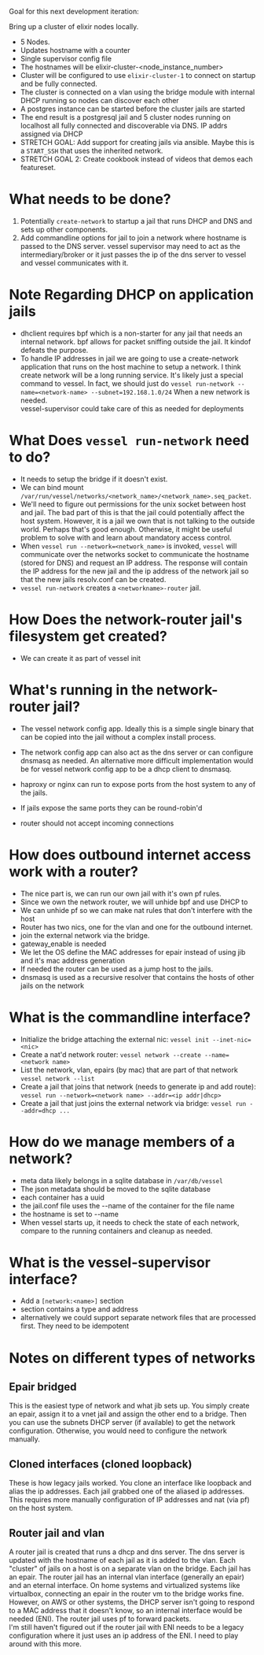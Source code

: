 Goal for this next development iteration:

Bring up a cluster of elixir nodes locally.  

* 5 Nodes.  
* Updates hostname with a counter
* Single supervisor config file
* The hostnames will be elixir-cluster-<node_instance_number>
* Cluster will be configured to use `elixir-cluster-1` to connect on startup and
be fully connected.
* The cluster is connected on a vlan using the bridge module with internal DHCP
running so nodes can discover each other
* A postgres instance can be started before the cluster jails are started
* The end result is a postgresql jail and 5 cluster nodes running on localhost all
fully connected and discoverable via DNS.  IP addrs assigned via DHCP
* STRETCH GOAL: Add support for creating jails via ansible.  Maybe this is a
`START_SSH` that uses the inherited network.
* STRETCH GOAL 2: Create cookbook instead of videos that demos each featureset.

What needs to be done?
======================

1. Potentially `create-network` to startup a jail that runs DHCP and DNS and 
sets up other components.
2. Add commandline options for jail to join a network where hostname is passed
to the DNS server.  vessel supervisor may need to act as the intermediary/broker
or it just passes the ip of the dns server to vessel and vessel communicates
with it.

Note Regarding DHCP on application jails
========================================

 * dhclient requires bpf which is a non-starter for any jail that needs an internal network.  bpf allows for packet
 sniffing outside the jail.  It kindof defeats the purpose.
 * To handle IP addresses in jail we are going to use a create-network application that runs on the host machine to 
 setup a network.  I think create network will be a long running service.  It's likely just a special command to vessel.
 In fact, we should just do `vessel run-network --name=<network-name> --subnet=192.168.1.0/24`  When a new network is needed.  
 vessel-supervisor could take care of this as needed for deployments
 
 What Does `vessel run-network` need to do?
==========================================
 
 * It needs to setup the bridge if it doesn't exist.  
 * We can bind mount `/var/run/vessel/networks/<network_name>/<network_name>.seq_packet`.
 * We'll need to figure out permissions for the unix socket between host and jail.  The bad part of this is that the jail
 could potentially affect the host system.  However, it is a jail we own that is not talking to the outside world.  Perhaps
 that's good enough.  Otherwise, it might be useful problem to solve with and learn about mandatory access control.
 * When `vessel run --network=<network_name>` is invoked, `vessel` will communicate over the networks socket to communicate
 the hostname (stored for DNS) and request an IP address.  The response will contain the IP address for the new jail and
 the ip address of the network jail so that the new jails resolv.conf can be created.
 * `vessel run-network` creates a `<networkname>-router` jail.
 
 How Does the network-router jail's filesystem get created?
=================================================
 
 * We can create it as part of vessel init
 
 What's running in the network-router jail?
===========================================
 
 * The vessel network config app.  Ideally this is a simple single binary that can be copied into the jail without a complex
 install process.
 
 * The network config app can also act as the dns server or can configure dnsmasq as needed.  An alternative more difficult
 implementation would be for vessel network config app to be a dhcp client to dnsmasq.
 
 * haproxy or nginx can run to expose ports from the host system to any of the jails.
 
 * If jails expose the same ports they can be round-robin'd
 
 * router should not accept incoming connections
 
 How does outbound internet access work with a router?
======================================================
 
 * The nice part is, we can run our own jail with it's own pf rules.  
 * Since we own the network router, we will unhide bpf and use DHCP to
 * We can unhide pf so we can make nat rules that don't interfere with the host
 * Router has two nics, one for the vlan and one for the outbound internet.
 * join the external network via the bridge.  
 * gateway_enable is needed
 * We let the OS define the MAC addresses for epair instead of using jib and it's mac address generation 
 * If needed the router can be used as a jump host to the jails.
 * dnsmasq is used as a recursive resolver that contains the hosts of other jails on the network
 
 What is the commandline interface?
 ==================================
 
 * Initialize the bridge attaching the external nic: `vessel init --inet-nic=<nic>`
 * Create a nat'd network router: `vessel network --create --name=<network name>`
 * List the network, vlan, epairs (by mac) that are part of that network `vessel network --list`
 * Create a jail that joins that network (needs to generate ip and add route): `vessel run --network=<network name> --addr=<ip addr|dhcp>`
 * Create a jail that just joins the external network via bridge: `vessel run --addr=dhcp ...`
 
 How do we manage members of a network?
 ======================================
 * meta data likely belongs in a sqlite database in `/var/db/vessel`
 * The json metadata should be moved to the sqlite database
 * each container has a uuid
 * the jail.conf file uses the --name of the container for the file name
 * the hostname is set to --name
 * When vessel starts up, it needs to check the state of each network, compare to the running containers and
   cleanup as needed.
 
 What is the vessel-supervisor interface?
 ========================================
 
 * Add a `[network:<name>]` section
 * section contains a type and address
 * alternatively we could support separate network files that are processed first.  They need to be idempotent
 
 Notes on different types of networks
 ====================================
 
 ## Epair bridged
 
 This is the easiest type of network and what jib sets up.  You simply create an epair, assign it
 to a vnet jail and assign the other end to a bridge.  Then you can use the subnets DHCP server 
 (if available) to get the network configuration.  Otherwise, you would need to configure the network manually.

 
 ## Cloned interfaces (cloned loopback)

These is how legacy jails worked.  You clone an interface like loopback and alias the ip addresses.
Each jail grabbed one of the aliased ip addresses.  This requires more manually configuration
of IP addresses and nat (via pf) on the host system.

## Router jail and vlan

A router jail is created that runs a dhcp and dns server.  The dns server is updated with the 
hostname of each jail as it is added to the vlan.  Each "cluster" of jails on a host is on a 
separate vlan on the bridge.  Each jail has an epair.  The router jail has an internal vlan 
interface (generally an epair) and an eternal interface.  On home systems and virtualized systems
like virtualbox, connecting an epair in the router vm to the bridge works fine.  However, on 
AWS or other systems, the DHCP server isn't going to respond to a MAC address that it doesn't know,
so an internal interface would be needed (ENI).  The router jail uses pf to forward packets.  
I'm still haven't figured out if the router jail with ENI needs to be a legacy configuration where
it just uses an ip address of the ENI.  I need to play around with this more.
 
 